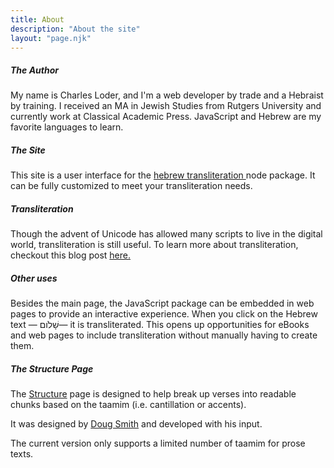 ```yaml
---
title: About
description: "About the site"
layout: "page.njk"
---
```


##### The Author

My name is Charles Loder, and I'm a web developer by trade and a Hebraist by training. I received an
MA in Jewish Studies from Rutgers University and currently work at Classical Academic Press.
JavaScript and Hebrew are my favorite languages to learn.

<div class="dropdown-divider my-15"></div>

##### The Site

This site is a user interface for the
<a href="https://www.npmjs.com/package/hebrew-transliteration" target="_blank" rel="noopener noreferrer">
hebrew transliteration </a> node package. It can be fully customized to meet your transliteration
needs.

<div class="dropdown-divider my-15"></div>

##### Transliteration

Though the advent of Unicode has allowed many scripts to live in the digital world, transliteration
is still useful. To learn more about transliteration, checkout this blog post
<a href="https://taatik.org/blog/what-is-transliteration/" target="_blank" rel="noopener noreferrer">
here.</a>

<div class="dropdown-divider my-15"></div>

##### Other uses

Besides the main page, the JavaScript package can be embedded in web pages to provide an interactive
experience. When you click on the Hebrew text —
<span class="heb-text-area" style="cursor: pointer;">שָׁלֹום</span>— it is transliterated. This opens
up opportunities for eBooks and web pages to include transliteration without manually having to
create them.

<div class="dropdown-divider my-15"></div>

##### The Structure Page

The <a href='{{ "/structure" | url }}'>Structure</a> page is designed to help break up verses into
readable chunks based on the taamim (i.e. cantillation or accents).

It was designed by [Doug Smith](https://mbts.academia.edu/DougSmith) and developed with his input.

The current version only supports a limited number of taamim for prose texts.

<script src="/assets/about.js"></script>
